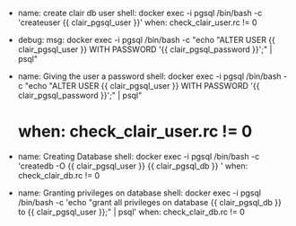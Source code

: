 

- name: create clair db user
  shell: docker exec -i pgsql /bin/bash -c 'createuser  {{ clair_pgsql_user }}'
  when: check_clair_user.rc != 0

- debug:
    msg: docker exec -i pgsql /bin/bash -c "echo \"ALTER USER {{ clair_pgsql_user }} WITH PASSWORD '{{ clair_pgsql_password }}';\" | psql"

- name: Giving the user a password
  shell: docker exec -i pgsql /bin/bash -c "echo \"ALTER USER {{ clair_pgsql_user }} WITH PASSWORD '{{ clair_pgsql_password }}';\" | psql"
  # when: check_clair_user.rc != 0

- name: Creating Database
  shell: docker exec -i pgsql /bin/bash -c 'createdb -O {{ clair_pgsql_user }} {{ clair_pgsql_db }} '
  when: check_clair_db.rc != 0

- name: Granting privileges on database
  shell: docker exec -i pgsql /bin/bash -c 'echo "grant all privileges on database {{ clair_pgsql_db }} to {{ clair_pgsql_user }};" | psql'
  when: check_clair_db.rc != 0


